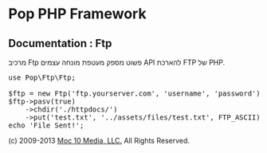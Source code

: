 Pop PHP Framework
=================

Documentation : Ftp
-------------------

מרכיב Ftp פשוט מספק מעטפת מונחה עצמים API להארכת FTP של PHP.

<pre>
use Pop\Ftp\Ftp;

$ftp = new Ftp('ftp.yourserver.com', 'username', 'password');
$ftp->pasv(true)
    ->chdir('./httpdocs/')
    ->put('test.txt', '../assets/files/test.txt', FTP_ASCII);
echo 'File Sent!';
</pre>

(c) 2009-2013 [Moc 10 Media, LLC.](http://www.moc10media.com) All Rights Reserved.
